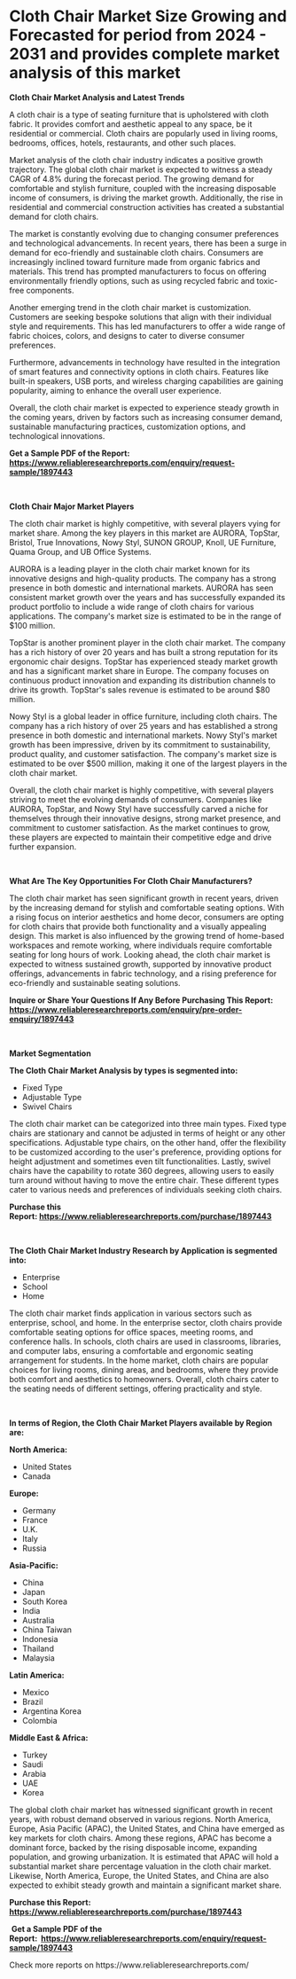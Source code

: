 <p><h1>Cloth Chair Market Size Growing and Forecasted for period from 2024 - 2031 and provides complete market analysis of this market</h1></p><p><strong>Cloth Chair Market Analysis and Latest Trends</strong></p>
<p><p>A cloth chair is a type of seating furniture that is upholstered with cloth fabric. It provides comfort and aesthetic appeal to any space, be it residential or commercial. Cloth chairs are popularly used in living rooms, bedrooms, offices, hotels, restaurants, and other such places.</p><p>Market analysis of the cloth chair industry indicates a positive growth trajectory. The global cloth chair market is expected to witness a steady CAGR of 4.8% during the forecast period. The growing demand for comfortable and stylish furniture, coupled with the increasing disposable income of consumers, is driving the market growth. Additionally, the rise in residential and commercial construction activities has created a substantial demand for cloth chairs.</p><p>The market is constantly evolving due to changing consumer preferences and technological advancements. In recent years, there has been a surge in demand for eco-friendly and sustainable cloth chairs. Consumers are increasingly inclined toward furniture made from organic fabrics and materials. This trend has prompted manufacturers to focus on offering environmentally friendly options, such as using recycled fabric and toxic-free components.</p><p>Another emerging trend in the cloth chair market is customization. Customers are seeking bespoke solutions that align with their individual style and requirements. This has led manufacturers to offer a wide range of fabric choices, colors, and designs to cater to diverse consumer preferences.</p><p>Furthermore, advancements in technology have resulted in the integration of smart features and connectivity options in cloth chairs. Features like built-in speakers, USB ports, and wireless charging capabilities are gaining popularity, aiming to enhance the overall user experience.</p><p>Overall, the cloth chair market is expected to experience steady growth in the coming years, driven by factors such as increasing consumer demand, sustainable manufacturing practices, customization options, and technological innovations.</p></p>
<p><strong>Get a Sample PDF of the Report:&nbsp; <a href="https://www.reliableresearchreports.com/enquiry/request-sample/1897443">https://www.reliableresearchreports.com/enquiry/request-sample/1897443</a></strong></p>
<p>&nbsp;</p>
<p><strong>Cloth Chair Major Market Players</strong></p>
<p><p>The cloth chair market is highly competitive, with several players vying for market share. Among the key players in this market are AURORA, TopStar, Bristol, True Innovations, Nowy Styl, SUNON GROUP, Knoll, UE Furniture, Quama Group, and UB Office Systems. </p><p>AURORA is a leading player in the cloth chair market known for its innovative designs and high-quality products. The company has a strong presence in both domestic and international markets. AURORA has seen consistent market growth over the years and has successfully expanded its product portfolio to include a wide range of cloth chairs for various applications. The company's market size is estimated to be in the range of $100 million.</p><p>TopStar is another prominent player in the cloth chair market. The company has a rich history of over 20 years and has built a strong reputation for its ergonomic chair designs. TopStar has experienced steady market growth and has a significant market share in Europe. The company focuses on continuous product innovation and expanding its distribution channels to drive its growth. TopStar's sales revenue is estimated to be around $80 million.</p><p>Nowy Styl is a global leader in office furniture, including cloth chairs. The company has a rich history of over 25 years and has established a strong presence in both domestic and international markets. Nowy Styl's market growth has been impressive, driven by its commitment to sustainability, product quality, and customer satisfaction. The company's market size is estimated to be over $500 million, making it one of the largest players in the cloth chair market.</p><p>Overall, the cloth chair market is highly competitive, with several players striving to meet the evolving demands of consumers. Companies like AURORA, TopStar, and Nowy Styl have successfully carved a niche for themselves through their innovative designs, strong market presence, and commitment to customer satisfaction. As the market continues to grow, these players are expected to maintain their competitive edge and drive further expansion.</p></p>
<p>&nbsp;</p>
<p><strong>What Are The Key Opportunities For Cloth Chair Manufacturers?</strong></p>
<p><p>The cloth chair market has seen significant growth in recent years, driven by the increasing demand for stylish and comfortable seating options. With a rising focus on interior aesthetics and home decor, consumers are opting for cloth chairs that provide both functionality and a visually appealing design. This market is also influenced by the growing trend of home-based workspaces and remote working, where individuals require comfortable seating for long hours of work. Looking ahead, the cloth chair market is expected to witness sustained growth, supported by innovative product offerings, advancements in fabric technology, and a rising preference for eco-friendly and sustainable seating solutions.</p></p>
<p><strong>Inquire or Share Your Questions If Any Before Purchasing This Report: <a href="https://www.reliableresearchreports.com/enquiry/pre-order-enquiry/1897443">https://www.reliableresearchreports.com/enquiry/pre-order-enquiry/1897443</a></strong></p>
<p>&nbsp;</p>
<p><strong>Market Segmentation</strong></p>
<p><strong>The Cloth Chair Market Analysis by types is segmented into:</strong></p>
<p><ul><li>Fixed Type</li><li>Adjustable Type</li><li>Swivel Chairs</li></ul></p>
<p><p>The cloth chair market can be categorized into three main types. Fixed type chairs are stationary and cannot be adjusted in terms of height or any other specifications. Adjustable type chairs, on the other hand, offer the flexibility to be customized according to the user's preference, providing options for height adjustment and sometimes even tilt functionalities. Lastly, swivel chairs have the capability to rotate 360 degrees, allowing users to easily turn around without having to move the entire chair. These different types cater to various needs and preferences of individuals seeking cloth chairs.</p></p>
<p><strong>Purchase this Report:&nbsp;<a href="https://www.reliableresearchreports.com/purchase/1897443">https://www.reliableresearchreports.com/purchase/1897443</a></strong></p>
<p>&nbsp;</p>
<p><strong>The Cloth Chair Market Industry Research by Application is segmented into:</strong></p>
<p><ul><li>Enterprise</li><li>School</li><li>Home</li></ul></p>
<p><p>The cloth chair market finds application in various sectors such as enterprise, school, and home. In the enterprise sector, cloth chairs provide comfortable seating options for office spaces, meeting rooms, and conference halls. In schools, cloth chairs are used in classrooms, libraries, and computer labs, ensuring a comfortable and ergonomic seating arrangement for students. In the home market, cloth chairs are popular choices for living rooms, dining areas, and bedrooms, where they provide both comfort and aesthetics to homeowners. Overall, cloth chairs cater to the seating needs of different settings, offering practicality and style.</p></p>
<p>&nbsp;</p>
<p><strong>In terms of Region, the Cloth Chair Market Players available by Region are:</strong></p>
<p>
    <p> <strong> North America: </strong>
        <ul>
            <li>United States</li>
            <li>Canada</li>
        </ul>
        </p> 
    <p> <strong> Europe: </strong>
        <ul>
            <li>Germany</li>
            <li>France</li>
            <li>U.K.</li>
            <li>Italy</li>
            <li>Russia</li>
        </ul>
        </p> 
    <p> <strong> Asia-Pacific: </strong>
        <ul>
            <li>China</li>
            <li>Japan</li>
            <li>South Korea</li>
            <li>India</li>
            <li>Australia</li>
            <li>China Taiwan</li>
            <li>Indonesia</li>
            <li>Thailand</li>
            <li>Malaysia</li>
        </ul>
        </p> 
    <p> <strong> Latin America: </strong>
        <ul>
            <li>Mexico</li>
            <li>Brazil</li>
            <li>Argentina Korea</li>
            <li>Colombia</li>
        </ul>
        </p> 
    <p> <strong> Middle East & Africa: </strong>
        <ul>
            <li>Turkey</li>
            <li>Saudi</li>
            <li>Arabia</li>
            <li>UAE</li>
            <li>Korea</li>
        </ul>
    </p>
    </p>
<p><p>The global cloth chair market has witnessed significant growth in recent years, with robust demand observed in various regions. North America, Europe, Asia Pacific (APAC), the United States, and China have emerged as key markets for cloth chairs. Among these regions, APAC has become a dominant force, backed by the rising disposable income, expanding population, and growing urbanization. It is estimated that APAC will hold a substantial market share percentage valuation in the cloth chair market. Likewise, North America, Europe, the United States, and China are also expected to exhibit steady growth and maintain a significant market share.</p></p>
<p><strong>Purchase this Report: <a href="https://www.reliableresearchreports.com/purchase/1897443">https://www.reliableresearchreports.com/purchase/1897443</a></strong></p>
<p>&nbsp;<strong>Get a Sample PDF of the Report:&nbsp;&nbsp;<a href="https://www.reliableresearchreports.com/enquiry/request-sample/1897443">https://www.reliableresearchreports.com/enquiry/request-sample/1897443</a></strong></p>
<p><strong></strong></p>
<p>Check more reports on https://www.reliableresearchreports.com/</p>